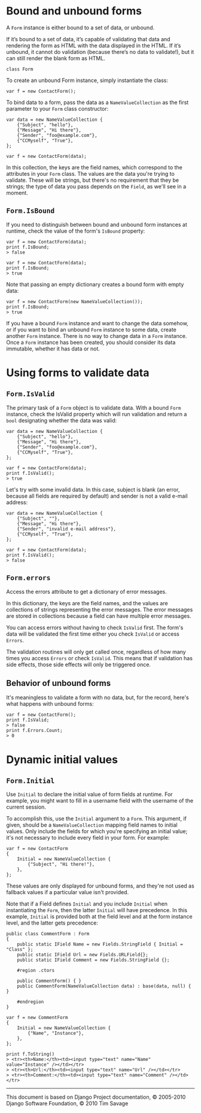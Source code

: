 

# Bound and unbound forms #
A `Form` instance is either bound to a set of data, or unbound.

If it’s bound to a set of data, it’s capable of validating that data and rendering the form as HTML with the data displayed in the HTML.
If it’s unbound, it cannot do validation (because there’s no data to validate!), but it can still render the blank form as HTML.
```
class Form
```
To create an unbound Form instance, simply instantiate the class:
```
var f = new ContactForm();
```

To bind data to a form, pass the data as a `NameValueCollection` as the first parameter to your `Form` class constructor:
```
var data = new NameValueCollection {
    {"Subject", "hello"},
    {"Message", "Hi there"},
    {"Sender", "foo@example.com"},
    {"CCMyself", "True"},
};

var f = new ContactForm(data);
```
In this collection, the keys are the field names, which correspond to the attributes in your `Form` class. The values are the data you're trying to validate. These will be strings, but there's no requirement that they be strings; the type of data you pass depends on the `Field`, as we'll see in a moment.

## `Form.IsBound` ##
If you need to distinguish between bound and unbound form instances at runtime, check the value of the form's `IsBound` property:
```
var f = new ContactForm(data);
print f.IsBound;
> false

var f = new ContactForm(data);
print f.IsBound;
> true
```
Note that passing an empty dictionary creates a bound form with empty data:
```
var f = new ContactForm(new NameValueCollection());
print f.IsBound;
> true
```
If you have a bound `Form` instance and want to change the data somehow, or if you want to bind an unbound `Form` instance to some data, create another `Form` instance. There is no way to change data in a `Form` instance. Once a `Form` instance has been created, you should consider its data immutable, whether it has data or not.

# Using forms to validate data #

## `Form.IsValid` ##

The primary task of a `Form` object is to validate data. With a bound `Form` instance, check the IsValid property which will run validation and return a `bool` designating whether the data was valid:
```
var data = new NameValueCollection {
    {"Subject", "hello"},
    {"Message", "Hi there"},
    {"Sender", "foo@example.com"},
    {"CCMyself", "True"},
};

var f = new ContactForm(data);
print f.IsValid();
> true
```
Let's try with some invalid data. In this case, subject is blank (an error, because all fields are required by default) and sender is not a valid e-mail address:
```
var data = new NameValueCollection {
    {"Subject", ""},
    {"Message", "Hi there"},
    {"Sender", "invalid e-mail address"},
    {"CCMyself", "True"},
};

var f = new ContactForm(data);
print f.IsValid();
> false
```

## `Form.errors` ##
Access the errors attribute to get a dictionary of error messages.

In this dictionary, the keys are the field names, and the values are collections of  strings representing the error messages. The error messages are stored in collections  because a field can have multiple error messages.

You can access errors without having to check `IsValid` first. The form's data will be validated the first time either you check `IsValid` or access `Errors`.

The validation routines will only get called once, regardless of how many times you access `Errors` or check `IsValid`. This means that if validation has side effects, those side effects will only be triggered once.

## Behavior of unbound forms ##
It's meaningless to validate a form with no data, but, for the record, here's what happens with unbound forms:
```
var f = new ContactForm();
print f.IsValid;
> false
print f.Errors.Count;
> 0
```

# Dynamic initial values #
## `Form.Initial` ##
Use `Initial` to declare the initial value of form fields at runtime. For example, you might want to fill in a username field with the username of the current session.

To accomplish this, use the `Initial` argument to a `Form`. This argument, if given, should be a `NameValueCollection` mapping field names to initial values. Only include the fields for which you're specifying an initial value; it's not necessary to include every field in your form. For example:
```
var f = new ContactForm 
{
    Initial = new NameValueCollection {
        {"Subject", "Hi there!"},
    },
};
```

These values are only displayed for unbound forms, and they're not used as fallback values if a particular value isn't provided.

Note that if a Field defines `Initial` and you include `Initial` when instantiating the `Form`, then the latter `Initial` will have precedence. In this example, `Initial` is provided both at the field level and at the form instance level, and the latter gets precedence:
```
public class CommentForm : Form
{
    public static IField Name = new Fields.StringField { Initial = "Class" };
    public static IField Url = new Fields.URLField{};
    public static IField Comment = new Fields.StringField {};

    #region .ctors

    public CommentForm() { }
    public CommentForm(NameValueCollection data) : base(data, null) { }

    #endregion
}

var f = new CommentForm 
{
    Initial = new NameValueCollection {
        {"Name", "Instance"},
    },
};

print f.ToString()
> <tr><th>Name:</th><td><input type="text" name="Name" value="Instance" /></td></tr>
> <tr><th>Url:</th><td><input type="text" name="Url" /></td></tr>
> <tr><th>Comment:</th><td><input type="text" name="Comment" /></td></tr>
```


---

This document is based on Django Project documentation, &copy; 2005-2010 Django Software Foundation, &copy; 2010 Tim Savage